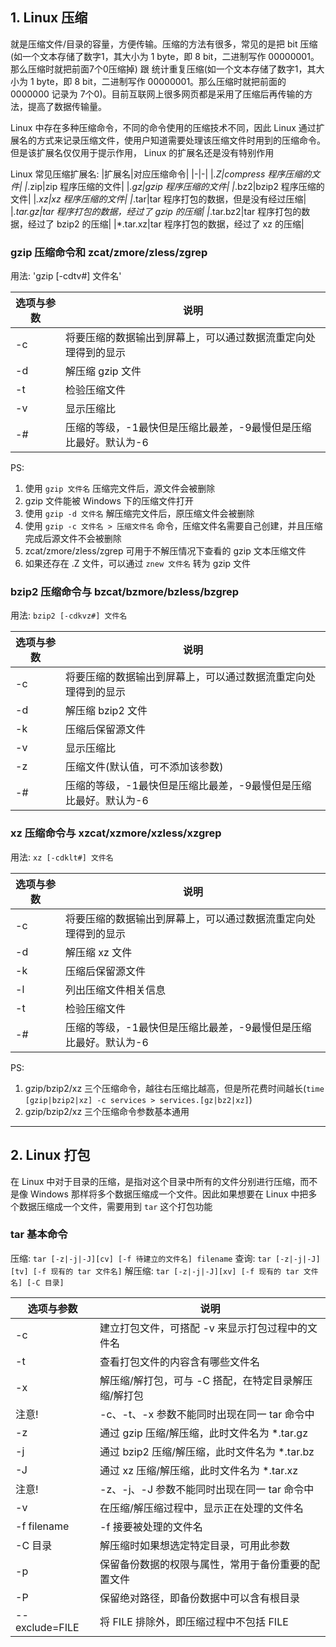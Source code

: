 ## 1. Linux 压缩
就是压缩文件/目录的容量，方便传输。压缩的方法有很多，常见的是把 bit 压缩(如一个文本存储了数字1，其大小为 1 byte，即 8 bit，二进制写作 00000001。那么压缩时就把前面7个0压缩掉) 跟 统计重复压缩(如一个文本存储了数字1，其大小为 1 byte，即 8 bit，二进制写作 00000001。那么压缩时就把前面的 0000000 记录为 7个0)。目前互联网上很多网页都是采用了压缩后再传输的方法，提高了数据传输量。

Linux 中存在多种压缩命令，不同的命令使用的压缩技术不同，因此 Linux 通过扩展名的方式来记录压缩文件，使用户知道需要处理该压缩文件时用到的压缩命令。但是该扩展名仅仅用于提示作用， Linux 的扩展名还是没有特别作用

Linux 常见压缩扩展名:
|扩展名|对应压缩命令|
|-|-|
|*.Z|compress 程序压缩的文件|
|*.zip|zip 程序压缩的文件|
|*.gz|gzip 程序压缩的文件|
|*.bz2|bzip2 程序压缩的文件|
|*.xz|xz 程序压缩的文件|
|*.tar|tar 程序打包的数据，但是没有经过压缩|
|*.tar.gz|tar 程序打包的数据，经过了 gzip 的压缩|
|*.tar.bz2|tar 程序打包的数据，经过了 bzip2 的压缩|
|*.tar.xz|tar 程序打包的数据，经过了 xz 的压缩|

### gzip 压缩命令和 zcat/zmore/zless/zgrep
用法: 'gzip [-cdtv#] 文件名'

|选项与参数|说明|
|-|-|
|-c|将要压缩的数据输出到屏幕上，可以通过数据流重定向处理得到的显示|
|-d|解压缩 gzip 文件|
|-t|检验压缩文件|
|-v|显示压缩比|
|-#|压缩的等级，-1最快但是压缩比最差，-9最慢但是压缩比最好。默认为-6|

PS:
1. 使用 `gzip 文件名` 压缩完文件后，源文件会被删除
2. gzip 文件能被 Windows 下的压缩文件打开
3. 使用 `gzip -d 文件名` 解压缩完文件后，原压缩文件会被删除
4. 使用 `gzip -c 文件名 > 压缩文件名` 命令，压缩文件名需要自己创建，并且压缩完成后源文件不会被删除
5. zcat/zmore/zless/zgrep 可用于不解压情况下查看的 gzip 文本压缩文件
6. 如果还存在 .Z 文件，可以通过 `znew 文件名` 转为 gzip 文件

### bzip2 压缩命令与 bzcat/bzmore/bzless/bzgrep
用法: `bzip2 [-cdkvz#] 文件名`

|选项与参数|说明|
|-|-|
|-c|将要压缩的数据输出到屏幕上，可以通过数据流重定向处理得到的显示|
|-d|解压缩 bzip2 文件|
|-k|压缩后保留源文件|
|-v|显示压缩比|
|-z|压缩文件(默认值，可不添加该参数)|
|-#|压缩的等级，-1最快但是压缩比最差，-9最慢但是压缩比最好。默认为-6|

### xz 压缩命令与 xzcat/xzmore/xzless/xzgrep
用法: `xz [-cdklt#] 文件名`

|选项与参数|说明|
|-|-|
|-c|将要压缩的数据输出到屏幕上，可以通过数据流重定向处理得到的显示|
|-d|解压缩 xz 文件|
|-k|压缩后保留源文件|
|-l|列出压缩文件相关信息|
|-t|检验压缩文件|
|-#|压缩的等级，-1最快但是压缩比最差，-9最慢但是压缩比最好。默认为-6|

PS:
1. gzip/bzip2/xz 三个压缩命令，越往右压缩比越高，但是所花费时间越长(`time [gzip|bzip2|xz] -c services > services.[gz|bz2|xz]`)
2. gzip/bzip2/xz 三个压缩命令参数基本通用

---
## 2. Linux 打包
在 Linux 中对于目录的压缩，是指对这个目录中所有的文件分别进行压缩，而不是像 Windows 那样将多个数据压缩成一个文件。因此如果想要在 Linux 中把多个数据压缩成一个文件，需要用到 `tar` 这个打包功能

### tar 基本命令
压缩: `tar [-z|-j|-J][cv] [-f 待建立的文件名] filename`
查询: `tar [-z|-j|-J][tv] [-f 现有的 tar 文件名]`
解压缩: `tar [-z|-j|-J][xv] [-f 现有的 tar 文件名] [-C 目录]`

|选项与参数|说明|
|-|-|
|-c|建立打包文件，可搭配 -v 来显示打包过程中的文件名|
|-t|查看打包文件的内容含有哪些文件名|
|-x|解压缩/解打包，可与 -C 搭配，在特定目录解压缩/解打包|
|注意!|-c、-t、-x 参数不能同时出现在同一 tar 命令中|
|-z|通过 gzip 压缩/解压缩，此时文件名为 *.tar.gz|
|-j|通过 bzip2 压缩/解压缩，此时文件名为 *.tar.bz|
|-J|通过 xz 压缩/解压缩，此时文件名为 *.tar.xz|
|注意!|-z、-j、-J 参数不能同时出现在同一 tar 命令中|
|-v|在压缩/解压缩过程中，显示正在处理的文件名|
|-f filename|-f 接要被处理的文件名|
|-C 目录|解压缩时如果想选定特定目录，可用此参数|
|-p|保留备份数据的权限与属性，常用于备份重要的配置文件|
|-P|保留绝对路径，即备份数据中可以含有根目录|
|--exclude=FILE|将 FILE 排除外，即压缩过程中不包括 FILE|